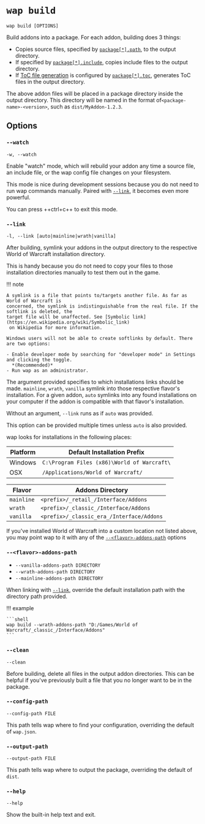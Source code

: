 # `wap build`

`wap build [OPTIONS]`

Build addons into a package. For each addon, building does 3 things:

- Copies source files, specified by [`package[*].path`](../configuration.md#packagepath), to the
  output directory.
- If specified by [`package[*].include`](../configuration.md#packageinclude), copies include files
  to the output directory.
- If [ToC file generation](../toc-gen.md) is configured by
  [`package[*].toc`](../configuration.md#packagetoc), generates ToC files in the output directory.

The above addon files will be placed in a package directory inside the output directory. This
directory will be named in the format of`<package-name>-<version>`, such as `dist/MyAddon-1.2.3`.

## Options

### `--watch`

`-w, --watch`

Enable "watch" mode, which will rebuild your addon any time a source file, an include file, or the
wap config file changes on your filesystem.

This mode is nice during development sessions because you do not need to run wap commands manually.
Paired with [`--link`](#-link), it becomes even more powerful.

You can press ++ctrl+c++ to exit this mode.

### `--link`

`-l, --link [auto|mainline|wrath|vanilla]`

After building, symlink your addons in the output directory to the respective World of Warcraft
installation directory.

This is handy because you do not need to copy your files to those installation directories manually
to test them out in the game.

!!! note

    A symlink is a file that points to/targets another file. As far as World of Warcraft is
    concerned, the symlink is indistinguishable from the real file. If the softlink is deleted, the
    target file will be unaffected. See [Symbolic link](https://en.wikipedia.org/wiki/Symbolic_link)
     on Wikipedia for more information.

    Windows users will not be able to create softlinks by default. There are two options:

    - Enable developer mode by searching for "developer mode" in Settings and clicking the toggle.
      *(Recommended)*
    - Run wap as an administrator.

The argument provided specifies to which installations links should be made. `mainline`, `wrath`,
`vanilla` symlink into those respective flavor's installation. For a given addon, `auto` symlinks
into any found installations on your computer if the addon is compatible with that flavor's
installation.

Without an argument, `--link` runs as if `auto` was provided.

This option can be provided multiple times unless `auto` is also provided.

wap looks for installations in the following places:

| Platform | Default Installation Prefix                 |
|----------|---------------------------------------------|
| Windows  | `C:\Program Files (x86)\World of Warcraft\` |
| OSX      | `/Applications/World of Warcraft/`          |

| Flavor     | Addons Directory                          |
|------------|-------------------------------------------|
| `mainline` | `<prefix>/_retail_/Interface/Addons`      |
| `wrath`    | `<prefix>/_classic_/Interface/Addons`     |
| `vanilla`  | `<prefix>/_classic_era_/Interface/Addons` |

If you've installed World of Warcraft into a custom location not listed above, you may point wap to
it with any of the [`--<flavor>-addons-path`](#-flavor-addons-path) options

### `--<flavor>-addons-path`

- `--vanilla-addons-path DIRECTORY`
- `--wrath-addons-path DIRECTORY`
- `--mainline-addons-path DIRECTORY`

When linking with [`--link`](#-link), override the default installation path with the directory path
provided.

!!! example

    ```shell
    wap build --wrath-addons-path "D:/Games/World of Warcraft/_classic_/Interface/Addons"
    ```

### `--clean`

`--clean`

Before building, delete all files in the output addon directories. This can be helpful if you've
previously built a file that you no longer want to be in the package.

### `--config-path`

`--config-path FILE`

This path tells wap where to find your configuration, overriding the default of `wap.json`.

### `--output-path`

`--output-path FILE`

This path tells wap where to output the package, overriding the default of `dist`.

### `--help`

`--help`

Show the built-in help text and exit.

